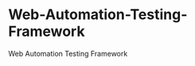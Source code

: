 Web-Automation-Testing-Framework
================================

Web Automation Testing Framework
